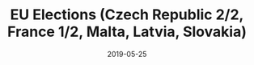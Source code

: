 ---
layout: post
title: EU Elections (Czech Republic 2/2, France 1/2, Malta, Latvia, Slovakia)
date: 2019-05-25
venue: EU
ticket: free
time: all day
href: http://www.europarl.europa.eu/at-your-service/en/be-heard/elections
---
